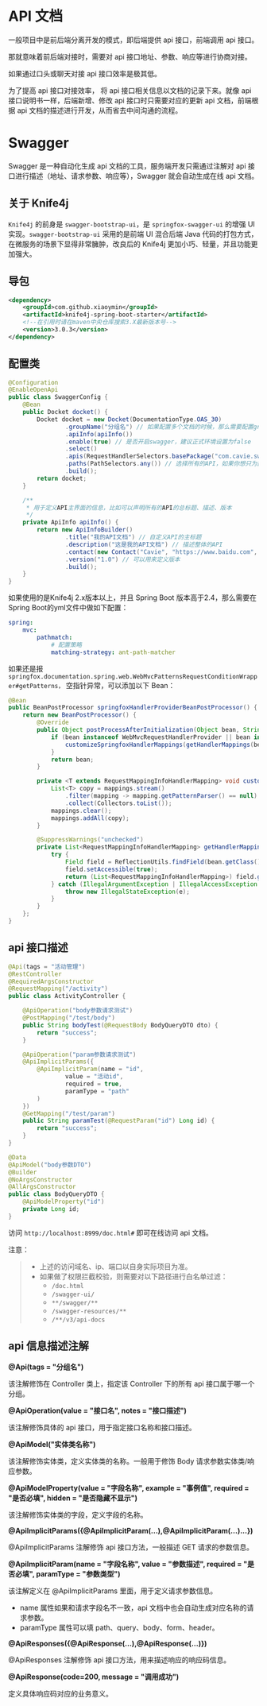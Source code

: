 # API 文档

一般项目中是前后端分离开发的模式，即后端提供 api 接口，前端调用 api 接口。

那就意味着前后端对接时，需要对 api 接口地址、参数、响应等进行协商对接。

如果通过口头或聊天对接 api 接口效率是极其低。

为了提高 api 接口对接效率， 将 api 接口相关信息以文档的记录下来。就像 api 接口说明书一样，后端新增、修改 api 接口时只需要对应的更新 api 文档，前端根据 api 文档的描述进行开发，从而省去中间沟通的流程。



# Swagger

Swagger 是一种自动化生成 api 文档的工具，服务端开发只需通过注解对 api 接口进行描述（地址、请求参数、响应等），Swagger 就会自动生成在线 api 文档。



## 关于 Knife4j

`Knife4j` 的前身是 `swagger-bootstrap-ui`，是 `springfox-swagger-ui` 的增强 UI 实现。`swagger-bootstrap-ui` 采用的是前端 UI 混合后端 Java 代码的打包方式，在微服务的场景下显得非常臃肿，改良后的 Knife4j 更加小巧、轻量，并且功能更加强大。



## 导包

```xml
<dependency>
    <groupId>com.github.xiaoymin</groupId>
    <artifactId>knife4j-spring-boot-starter</artifactId>
    <!--在引用时请在maven中央仓库搜索3.X最新版本号-->
    <version>3.0.3</version>
</dependency>
```



## 配置类

```java
@Configuration
@EnableOpenApi
public class SwaggerConfig {
    @Bean
    public Docket docket() {
        Docket docket = new Docket(DocumentationType.OAS_30)
                .groupName("分组名") // 如果配置多个文档的时候，那么需要配置groupName来分组标识
                .apiInfo(apiInfo())
                .enable(true) // 是否开启swagger，建议正式环境设置为false
                .select()
                .apis(RequestHandlerSelectors.basePackage("com.cavie.swaggerdemo")) // 用于指定扫描哪个包下的接口
                .paths(PathSelectors.any()) // 选择所有的API，如果你想只为部分API生成文档，可以配置这里
                .build();
        return docket;
    }

    /**
     * 用于定义API主界面的信息，比如可以声明所有的API的总标题、描述、版本
     */
    private ApiInfo apiInfo() {
        return new ApiInfoBuilder()
                .title("我的API文档") // 自定义API的主标题
                .description("这是我的API文档") // 描述整体的API
                .contact(new Contact("Cavie", "https://www.baidu.com", "123456@qq.com")) // 联系方式
                .version("1.0") // 可以用来定义版本
                .build();
    }
}
```

如果使用的是Knife4j 2.x版本以上，并且 Spring Boot 版本高于2.4，那么需要在Spring Boot的yml文件中做如下配置：

```yaml
spring:
    mvc:
        pathmatch:
            # 配置策略
            matching-strategy: ant-path-matcher
```

如果还是报 `springfox.documentation.spring.web.WebMvcPatternsRequestConditionWrapper#getPatterns，` 空指针异常，可以添加以下 Bean：

```java
@Bean
public BeanPostProcessor springfoxHandlerProviderBeanPostProcessor() {
    return new BeanPostProcessor() {
        @Override
        public Object postProcessAfterInitialization(Object bean, String beanName) throws BeansException {
            if (bean instanceof WebMvcRequestHandlerProvider || bean instanceof WebFluxRequestHandlerProvider) {
                customizeSpringfoxHandlerMappings(getHandlerMappings(bean));
            }
            return bean;
        }

        private <T extends RequestMappingInfoHandlerMapping> void customizeSpringfoxHandlerMappings(List<T> mappings) {
            List<T> copy = mappings.stream()
                .filter(mapping -> mapping.getPatternParser() == null)
                .collect(Collectors.toList());
            mappings.clear();
            mappings.addAll(copy);
        }

        @SuppressWarnings("unchecked")
        private List<RequestMappingInfoHandlerMapping> getHandlerMappings(Object bean) {
            try {
                Field field = ReflectionUtils.findField(bean.getClass(), "handlerMappings");
                field.setAccessible(true);
                return (List<RequestMappingInfoHandlerMapping>) field.get(bean);
            } catch (IllegalArgumentException | IllegalAccessException e) {
                throw new IllegalStateException(e);
            }
        }
    };
}
```





## api 接口描述

```java
@Api(tags = "活动管理")
@RestController
@RequiredArgsConstructor
@RequestMapping("/activity")
public class ActivityController {

    @ApiOperation("body参数请求测试")
    @PostMapping("/test/body")
    public String bodyTest(@RequestBody BodyQueryDTO dto) {
        return "success";
    }

    @ApiOperation("param参数请求测试")
    @ApiImplicitParams({
        @ApiImplicitParam(name = "id",
                value = "活动id",
                required = true,
                paramType = "path"
        )
    })
    @GetMapping("/test/param")
    public String paramTest(@RequestParam("id") Long id) {
        return "success";
    }
}
```



```java
@Data
@ApiModel("body参数DTO")
@Builder
@NoArgsConstructor
@AllArgsConstructor
public class BodyQueryDTO {
    @ApiModelProperty("id")
    private Long id;
}
```



访问 `http://localhost:8999/doc.html#` 即可在线访问 api 文档。

注意：

> * 上述的访问域名、ip、端口以自身实际项目为准。
> * 如果做了权限拦截校验，则需要对以下路径进行白名单过滤：
>   * `/doc.html`
>   * `/swagger-ui/`
>   * `**/swagger/**`
>   * `/swagger-resources/**`
>   * `/**/v3/api-docs`



## api 信息描述注解

**@Api(tags = "分组名")**

该注解修饰在 Controller 类上，指定该 Controller 下的所有 api 接口属于哪一个分组。



**@ApiOperation(value = "接口名",  notes = "接口描述")**

该注解修饰具体的 api 接口，用于指定接口名称和接口描述。



**@ApiModel("实体类名称")**

该注解修饰实体类，定义实体类的名称。一般用于修饰 Body 请求参数实体类/响应参数。



**@ApiModelProperty(value = "字段名称", example = "事例值",  required = "是否必填", hidden = "是否隐藏不显示")**

该注解修饰实体类的字段，定义字段的名称。



**@ApiImplicitParams({@ApiImplicitParam(...),@ApiImplicitParam(...)...})**

@ApiImplicitParams 注解修饰 api 接口方法，一般描述 GET 请求的参数信息。



**@ApiImplicitParam(name = "字段名称", value = "参数描述", required = "是否必填", paramType = "参数类型")**

该注解定义在 @ApiImplicitParams 里面，用于定义请求参数信息。

* name 属性如果和请求字段名不一致，api 文档中也会自动生成对应名称的请求参数。
* paramType 属性可以填 path、query、body、form、header。



**@ApiResponses({@ApiResponse(...),@ApiResponse(...)})**

@ApiResponses 注解修饰 api 接口方法，用来描述响应的响应码信息。



 **@ApiResponse(code=200, message = "调用成功")**

定义具体响应码对应的业务意义。